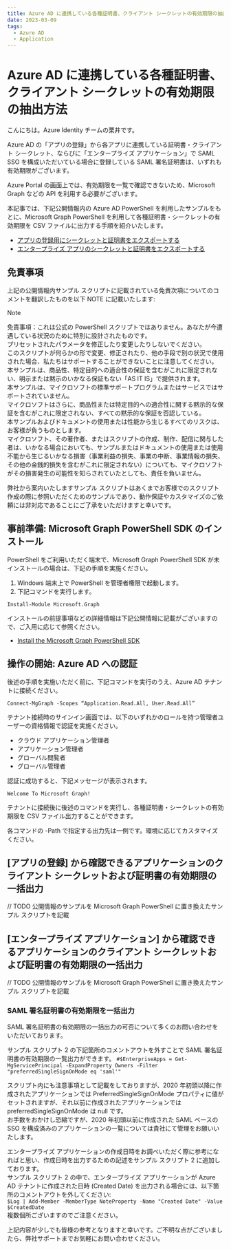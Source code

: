 ```yaml
---
title: Azure AD に連携している各種証明書、クライアント シークレットの有効期限の抽出方法
date: 2023-03-09
tags:
  - Azure AD
  - Application
---
```


# Azure AD に連携している各種証明書、クライアント シークレットの有効期限の抽出方法

こんにちは。Azure Identity チームの栗井です。

Azure AD の「アプリの登録」から各アプリに連携している証明書・クライアント シークレット、ならびに「エンタープライズ アプリケーション」で SAML SSO を構成いただいている場合に登録している SAML 署名証明書は、いずれも有効期限がございます。

Azure Portal の画面上では、有効期限を一覧で確認できないため、Microsoft Graph などの API を利用する必要がございます。

本記事では、下記公開情報内の Azure AD PowerShell を利用したサンプルをもとに、Microsoft Graph PowerShell を利用して各種証明書・シークレットの有効期限を CSV ファイルに出力する手順を紹介いたします。

- [アプリの登録用にシークレットと証明書をエクスポートする](https://learn.microsoft.com/ja-jp/azure/active-directory/manage-apps/scripts/powershell-export-all-app-registrations-secrets-and-certs)
- [エンタープライズ アプリのシークレットと証明書をエクスポートする](https://learn.microsoft.com/ja-jp/azure/active-directory/manage-apps/scripts/powershell-export-all-enterprise-apps-secrets-and-certs)

## 免責事項

上記の公開情報内サンプル スクリプトに記載されている免責次項についてのコメントを翻訳したものを以下 NOTE に記載いたします:

> [!NOTE]
> 免責事項：これは公式の PowerShell スクリプトではありません。あなたが今遭遇している状況のために特別に設計されたものです。    
> プリセットされたパラメータを修正したり変更したりしないでください。    
> このスクリプトが何らかの形で変更、修正されたり、他の手段で別の状況で使用された場合、私たちはサポートすることができないことに注意してください。    
> 本サンプルは、商品性、特定目的への適合性の保証を含むがこれに限定されない、明示または黙示のいかなる保証もない「AS IT IS」で提供されます。    
> 本サンプルは、マイクロソフトの標準サポートプログラムまたはサービスではサポートされていません。    
> マイクロソフトはさらに、商品性または特定目的への適合性に関する黙示的な保証を含むがこれに限定されない、すべての黙示的な保証を否認している。    
> 本サンプルおよびドキュメントの使用または性能から生じるすべてのリスクは、お客様が負うものとします。    
> マイクロソフト、その著作者、またはスクリプトの作成、制作、配信に関与した者は、いかなる場合においても、サンプルまたはドキュメントの使用または使用不能から生じるいかなる損害（事業利益の損失、事業の中断、事業情報の損失、その他の金銭的損失を含むがこれに限定されない）についても、マイクロソフトがその損害発生の可能性を知らされていたとしても、責任を負いません。

弊社から案内いたしますサンプル スクリプトはあくまでお客様でのスクリプト作成の際に参照いただくためのサンプルであり、動作保証やカスタマイズのご依頼には非対応であることにご了承をいただけますと幸いです。

## 事前準備: Microsoft Graph PowerShell SDK のインストール

PowerShell をご利用いただく端末で、Microsoft Graph PowerShell SDK が未インストールの場合は、下記の手順を実施ください。

1. Windows 端末上で PowerShell を管理者権限で起動します。
1. 下記コマンドを実行します。

```
Install-Module Microsoft.Graph
```

インストールの前提事項などの詳細情報は下記公開情報に記載がございますので、ご入用に応じて参照ください。

- [Install the Microsoft Graph PowerShell SDK](https://learn.microsoft.com/ja-jp/powershell/microsoftgraph/installation?view=graph-powershell-beta#installation)

## 操作の開始: Azure AD への認証

後述の手順を実施いただく前に、下記コマンドを実行のうえ、Azure AD テナントに接続ください。

```
Connect-MgGraph -Scopes “Application.Read.All, User.Read.All”
```

テナント接続時のサインイン画面では、以下のいずれかのロールを持つ管理者ユーザーの資格情報で認証を実施ください。

- クラウド アプリケーション管理者
- アプリケーション管理者
- グローバル閲覧者
- グローバル管理者

認証に成功すると、下記メッセージが表示されます。

```
Welcome To Microsoft Graph!
```

テナントに接続後に後述のコマンドを実行し、各種証明書・シークレットの有効期限を CSV ファイル出力することができます。

各コマンドの -Path で指定する出力先は一例です。環境に応じてカスタマイズください。

## \[アプリの登録\] から確認できるアプリケーションのクライアント シークレットおよび証明書の有効期限の一括出力

// TODO
公開情報のサンプルを Microsoft Graph PowerShell に置き換えたサンプル スクリプトを記載

## \[エンタープライズ アプリケーション\] から確認できるアプリケーションのクライアント シークレットおよび証明書の有効期限の一括出力

// TODO
公開情報のサンプルを Microsoft Graph PowerShell に置き換えたサンプル スクリプトを記載

### SAML 署名証明書の有効期限を一括出力

SAML 署名証明書の有効期限の一括出力の可否について多くのお問い合わせをいただいております。

サンプル スクリプト 2 の下記箇所のコメントアウトを外すことで SAML 署名証明書の有効期限の一覧出力ができます。
`#$EnterpriseApps = Get-MgServicePrincipal -ExpandProperty Owners -Filter "preferredSingleSignOnMode eq 'saml'"`

スクリプト内にも注意事項として記載をしておりますが、2020 年初頭以降に作成されたアプリケーションでは PreferredSingleSignOnMode プロパティに値がセットされますが、それ以前に作成されたアプリケーションでは preferredSingleSignOnMode は null です。    
お手数をおかけし恐縮ですが、2020 年初頭以前に作成された SAML ベースの SSO を構成済みのアプリケーションの一覧については貴社にて管理をお願いいたします。

エンタープライズ アプリケーションの作成日時をお調べいただく際に参考になればと思い、作成日時を出力するための記述をサンプル スクリプト 2 に追加しております。    
サンプル スクリプト 2 の中で、エンタープライズ アプリケーションが Azure AD テナントに作成された日時 (Created Date) を出力される場合には、以下箇所のコメントアウトを外してください:    
`$Log | Add-Member -MemberType NoteProperty -Name "Created Date" -Value $CreatedDate`    
複数個所ございますのでご注意ください。

上記内容が少しでも皆様の参考となりますと幸いです。ご不明な点がございましたら、弊社サポートまでお気軽にお問い合わせください。
